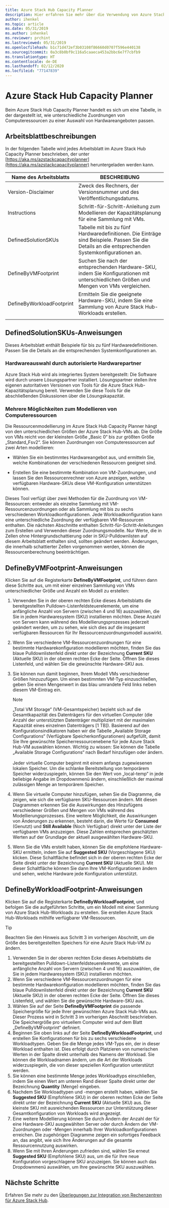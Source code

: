```yaml
---
title: Azure Stack Hub Capacity Planner
description: Hier erfahren Sie mehr über die Verwendung von Azure Stack Hub Capacity Planner-Tabellen für Bereitstellungen.
author: ihenkel
ms.topic: article
ms.date: 05/31/2019
ms.author: inhenkel
ms.reviewer: prchint
ms.lastreviewed: 05/31/2019
ms.openlocfilehash: b1c71d472ef3b03108f86660d0707f596e440138
ms.sourcegitcommit: 0a3c8b0bf9c116a5caaeca453a2bbc6e7f7cbfb9
ms.translationtype: HT
ms.contentlocale: de-DE
ms.lasthandoff: 02/12/2020
ms.locfileid: "77147839"
---
```

# <a name="azure-stack-hub-capacity-planner"></a>Azure Stack Hub Capacity Planner

Beim Azure Stack Hub Capacity Planner handelt es sich um eine Tabelle, in der dargestellt ist, wie unterschiedliche Zuordnungen von Computeressourcen zu einer Auswahl von Hardwareangeboten passen.

## <a name="worksheet-descriptions"></a>Arbeitsblattbeschreibungen

In der folgenden Tabelle wird jedes Arbeitsblatt im Azure Stack Hub Capacity Planner beschrieben, der unter [https://aka.ms/azstackcapacityplanner](https://aka.ms/azstackcapacityplanner) heruntergeladen werden kann.

|Name des Arbeitsblatts|BESCHREIBUNG|
|-----|-----|
|Version-Disclaimer|Zweck des Rechners, der Versionsnummer und des Veröffentlichungsdatums.|
|Instructions|Schritt-für-Schritt-Anleitung zum Modellieren der Kapazitätsplanung für eine Sammlung mit VMs.|
|DefinedSolutionSKUs|Tabelle mit bis zu fünf Hardwaredefinitionen. Die Einträge sind Beispiele. Passen Sie die Details an die entsprechenden Systemkonfigurationen an.|
|DefineByVMFootprint|Suchen Sie nach der entsprechenden Hardware-SKU, indem Sie Konfigurationen mit unterschiedlichen Größen und Mengen von VMs vergleichen.|
|DefineByWorkloadFootprint|Ermitteln Sie die geeignete Hardware-SKU, indem Sie eine Sammlung von Azure Stack Hub-Workloads erstellen.|
|  |  |

## <a name="definedsolutionskus-instructions"></a>DefinedSolutionSKUs-Anweisungen

Dieses Arbeitsblatt enthält Beispiele für bis zu fünf Hardwaredefinitionen. Passen Sie die Details an die entsprechenden Systemkonfigurationen an.

### <a name="hardware-selections-provided-by-authorized-hardware-partners"></a>Hardwareauswahl durch autorisierte Hardwarepartner

Azure Stack Hub wird als integriertes System bereitgestellt: Die Software wird durch unsere Lösungspartner installiert. Lösungspartner stellen ihre eigenen autoritativen Versionen von Tools für die Azure Stack Hub-Kapazitätsplanung bereit. Verwenden Sie diese Tools für die abschließenden Diskussionen über die Lösungskapazität.

### <a name="multiple-ways-to-model-computing-resources"></a>Mehrere Möglichkeiten zum Modellieren von Computeressourcen

Die Ressourcenmodellierung im Azure Stack Hub Capacity Planner hängt von den unterschiedlichen Größen der Azure Stack Hub-VMs ab. Die Größe von VMs reicht von der kleinsten Größe „Basic 0“ bis zur größten Größe „Standard_Fsv2“. Sie können Zuordnungen von Computeressourcen auf zwei Arten modellieren:

- Wählen Sie ein bestimmtes Hardwareangebot aus, und ermitteln Sie, welche Kombinationen der verschiedenen Ressourcen geeignet sind.

- Erstellen Sie eine bestimmte Kombination von VM-Zuordnungen, und lassen Sie den Ressourcenrechner von Azure anzeigen, welche verfügbaren Hardware-SKUs diese VM-Konfiguration unterstützen können.

Dieses Tool verfügt über zwei Methoden für die Zuordnung von VM-Ressourcen: entweder als einzelne Sammlung mit VM-Ressourcenzuordnungen oder als Sammlung mit bis zu sechs verschiedenen Workloadkonfigurationen. Jede Workloadkonfiguration kann eine unterschiedliche Zuordnung der verfügbaren VM-Ressourcen enthalten. Die nächsten Abschnitte enthalten Schritt-für-Schritt-Anleitungen zum Erstellen und Verwenden dieser Zuordnungsmodelle. Nur Werte, die in Zellen ohne Hintergrundschattierung oder in SKU-Pulldownlisten auf diesem Arbeitsblatt enthalten sind, sollten geändert werden. Änderungen, die innerhalb schattierter Zellen vorgenommen werden, können die Ressourcenberechnung beeinträchtigen.

## <a name="definebyvmfootprint-instructions"></a>DefineByVMFootprint-Anweisungen

Klicken Sie auf die Registerkarte **DefineByVMFootprint**, und führen dann diese Schritte aus, um mit einer einzelnen Sammlung von VMs unterschiedlicher Größe und Anzahl ein Modell zu erstellen:

1. Verwenden Sie in der oberen rechten Ecke dieses Arbeitsblatts die bereitgestellten Pulldown-Listenfeldsteuerelemente, um eine anfängliche Anzahl von Servern (zwischen 4 und 16) auszuwählen, die Sie in jedem Hardwaresystem (SKU) installieren möchten. Diese Anzahl von Servern kann während des Modellierungsprozesses jederzeit geändert werden, um zu sehen, wie sich dies auf die insgesamt verfügbaren Ressourcen für Ihr Ressourcenzuordnungsmodell auswirkt.
2. Wenn Sie verschiedene VM-Ressourcenzuordnungen für eine bestimmte Hardwarekonfiguration modellieren möchten, finden Sie das blaue Pulldownlistenfeld direkt unter der Bezeichnung **Current SKU** (Aktuelle SKU) in der oberen rechten Ecke der Seite. Öffnen Sie dieses Listenfeld, und wählen Sie die gewünschte Hardware-SKU aus.
3. Sie können nun damit beginnen, Ihrem Modell VMs verschiedener Größen hinzuzufügen. Um einen bestimmten VM-Typ einzuschließen, geben Sie einen Mengenwert in das blau umrandete Feld links neben diesem VM-Eintrag ein.

   > [!NOTE]
   > „Total VM Storage“ (VM-Gesamtspeicher) bezieht sich auf die Gesamtkapazität des Datenträgers für den virtuellen Computer (die Anzahl der unterstützten Datenträger multipliziert mit der maximalen Kapazität eines einzelnen Datenträgers [1 TB]). Basierend auf den Konfigurationsindikatoren haben wir die Tabelle „Available Storage Configurations“ (Verfügbare Speicherkonfigurationen) aufgefüllt, damit Sie Ihre gewünschte Speicherressourcenebene für jede Azure Stack Hub-VM auswählen können. Wichtig zu wissen: Sie können die Tabelle „Available Storage Configurations“ nach Bedarf hinzufügen oder ändern. <br><br>Jeder virtuelle Computer beginnt mit einem anfangs zugewiesenen lokalen Speicher. Um die schlanke Bereitstellung von temporärem Speicher widerzuspiegeln, können Sie den Wert von „local-temp“ in jede beliebige Angabe im Dropdownmenü ändern, einschließlich der maximal zulässigen Menge an temporärem Speicher.

4. Wenn Sie virtuelle Computer hinzufügen, sehen Sie die Diagramme, die zeigen, wie sich die verfügbaren SKU-Ressourcen ändern. Mit diesen Diagrammen erkennen Sie die Auswirkungen des Hinzufügens verschiedener Größen und Mengen von VMs während des Modellierungsprozesses. Eine weitere Möglichkeit, die Auswirkungen von Änderungen zu erkennen, besteht darin, die Werte für **Consumed** (Genutzt) und **Still Available** (Noch Verfügbar) direkt unter der Liste der verfügbaren VMs anzuzeigen. Diese Zahlen entsprechen geschätzten Werten auf der Grundlage der aktuell ausgewählten Hardware-SKU.
5. Wenn Sie die VMs erstellt haben, können Sie die empfohlene Hardware-SKU ermitteln, indem Sie auf **Suggested SKU** (Vorgeschlagene SKU) klicken. Diese Schaltfläche befindet sich in der oberen rechten Ecke der Seite direkt unter der Bezeichnung **Current SKU** (Aktuelle SKU). Mit dieser Schaltfläche können Sie dann Ihre VM-Konfigurationen ändern und sehen, welche Hardware jede Konfiguration unterstützt.

## <a name="definebyworkloadfootprint-instructions"></a>DefineByWorkloadFootprint-Anweisungen

Klicken Sie auf die Registerkarte **DefineByWorkloadFootprint**, und befolgen Sie die aufgeführten Schritte, um ein Modell mit einer Sammlung von Azure Stack Hub-Workloads zu erstellen. Sie erstellen Azure Stack Hub-Workloads mithilfe verfügbarer VM-Ressourcen.

> [!TIP]
> Beachten Sie den Hinweis aus Schritt 3 im vorherigen Abschnitt, um die Größe des bereitgestellten Speichers für eine Azure Stack Hub-VM zu ändern.

1. Verwenden Sie in der oberen rechten Ecke dieses Arbeitsblatts die bereitgestellten Pulldown-Listenfeldsteuerelemente, um eine anfängliche Anzahl von Servern (zwischen 4 und 16) auszuwählen, die Sie in jedem Hardwaresystem (SKU) installieren möchten.
2. Wenn Sie verschiedene VM-Ressourcenzuordnungen für eine bestimmte Hardwarekonfiguration modellieren möchten, finden Sie das blaue Pulldownlistenfeld direkt unter der Bezeichnung **Current SKU** (Aktuelle SKU) in der oberen rechten Ecke der Seite. Öffnen Sie dieses Listenfeld, und wählen Sie die gewünschte Hardware-SKU aus.
3. Wählen Sie auf der Seite **DefineByVMFootprint** die passende Speichergröße für jede Ihrer gewünschten Azure Stack Hub-VMs aus. Dieser Prozess wird in Schritt 3 im vorherigen Abschnitt beschrieben. Die Speichergröße pro virtuellem Computer wird auf dem Blatt „DefineByVMFootprint“ definiert.
4. Beginnen Sie oben links auf der Seite **DefineByWorkloadFootprint**, und erstellen Sie Konfigurationen für bis zu sechs verschiedene Workloadtypen. Geben Sie die Menge jedes VM-Typs ein, der in dieser Workload enthalten ist. Dies erfolgt durch Platzieren von numerischen Werten in der Spalte direkt unterhalb des Namens der Workload. Sie können die Workloadnamen ändern, um die Art der Workloads widerzuspiegeln, die von dieser speziellen Konfiguration unterstützt werden.
5. Sie können eine bestimmte Menge jedes Workloadtyps einschließen, indem Sie einen Wert am unteren Rand dieser Spalte direkt unter der Bezeichnung **Quantity** (Menge) eingeben.
6. Nachdem Sie Workloadtypen und -mengen erstellt haben, wählen Sie **Suggested SKU** (Empfohlene SKU) in der oberen rechten Ecke der Seite direkt unter der Bezeichnung **Current SKU** (Aktuelle SKU) aus. Die kleinste SKU mit ausreichenden Ressourcen zur Unterstützung dieser Gesamtkonfiguration von Workloads wird angezeigt.
7. Eine weitere Modellierung können Sie durch Ändern der Anzahl der für eine Hardware-SKU ausgewählten Server oder durch Ändern der VM-Zuordnungen oder -Mengen innerhalb Ihrer Workloadkonfigurationen erreichen. Die zugehörigen Diagramme zeigen ein sofortiges Feedback an, das angibt, wie sich Ihre Änderungen auf die gesamte Ressourcennutzung auswirken.
8. Wenn Sie mit Ihren Änderungen zufrieden sind, wählen Sie erneut **Suggested SKU** (Empfohlene SKU) aus, um die für Ihre neue Konfiguration vorgeschlagene SKU anzuzeigen. Sie können auch das Dropdownmenü auswählen, um Ihre gewünschte SKU auszuwählen.

## <a name="next-steps"></a>Nächste Schritte

Erfahren Sie mehr zu den [Überlegungen zur Integration von Rechenzentren für Azure Stack Hub](azure-stack-datacenter-integration.md).
